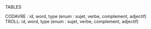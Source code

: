 TABLES

CODAVRE : id, word, type (enum : sujet, verbe, complement, adjectif)
TROLL:  id, word, type (enum : sujet, verbe, complement, adjectif)